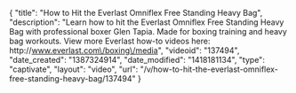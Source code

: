 {
    "title": "How to Hit the Everlast Omniflex Free Standing Heavy Bag",
    "description": "Learn how to hit the Everlast Omniflex Free Standing Heavy Bag with professional boxer Glen Tapia. Made for boxing training and heavy bag workouts. View more Everlast how-to videos here: http:\/\/www.everlast.com\/boxing\/media",
    "videoid": "137494",
    "date_created": "1387324914",
    "date_modified": "1418181134",
    "type": "captivate",
    "layout": "video",
    "url": "\/v\/how-to-hit-the-everlast-omniflex-free-standing-heavy-bag\/137494"
}